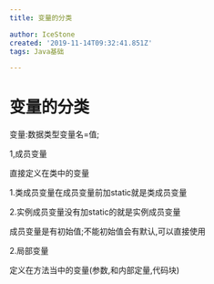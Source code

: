 ```yaml
---
title: 变量的分类

author: IceStone
created: '2019-11-14T09:32:41.851Z'
tags: Java基础

---
```


# 变量的分类

变量:数据类型变量名=值;

1,成员变量

直接定义在类中的变量

1.类成员变量在成员变量前加static就是类成员变量

2.实例成员变量没有加static的就是实例成员变量

成员变量是有初始值;不能初始值会有默认,可以直接使用

2.局部变量

定义在方法当中的变量(参数,和内部定量,代码块)

